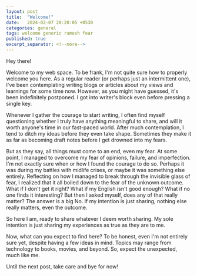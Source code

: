 ```yaml
---
layout: post
title:  "Welcome!"
date:   2024-02-07 20:20:05 +0530
categories: general
tags: welcome generic ramesh fear
published: true
excerpt_separator: <!--more-->
---
```

Hey there!

Welcome to my web space. To be frank, I'm not quite sure how to properly welcome you here. As a regular reader (or perhaps just an intermittent one), I've been contemplating writing blogs or articles about my views and learnings for some time now. However, as you might have guessed, it's been indefinitely postponed. I got into writer's block even before pressing a single key.
<!--more-->
Whenever I gather the courage to start writing, I often find myself questioning whether I truly have anything meaningful to share, and will it worth anyone's time in our fast-paced world. After much contemplation, I tend to ditch my ideas before they even take shape. Sometimes they make it as far as becoming draft notes before I get drowned into my fears.

But as they say, all things must come to an end, even my fear. At some point, I managed to overcome my fear of opinions, failure, and imperfection. I'm not exactly sure when or how I found the courage to do so. Perhaps it was during my battles with midlife crises, or maybe it was something else entirely. Reflecting on how I managed to break through the invisible glass of fear, I realized that it all boiled down to the fear of the unknown outcome. What if I don't get it right? What if my English isn't good enough? What if no one finds it interesting? But then I asked myself, does any of that really matter? The answer is a big No. If my intention is just sharing, nothing else really matters, even the outcome.

So here I am, ready to share whatever I deem worth sharing. My sole intention is just sharing my experiences as true as they are to me.

Now, what can you expect to find here? To be honest, even I'm not entirely sure yet, despite having a few ideas in mind. Topics may range from technology to books, movies, and beyond. So, expect the unexpected, much like me.

Until the next post, take care and bye for now!